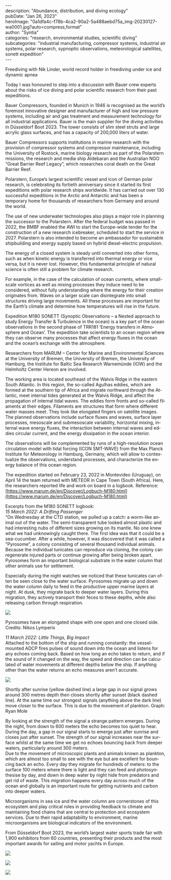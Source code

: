 \---  
description: "Abundance, distribution, and diving ecology"   
pubDate: "Jan 26, 2023"   
heroImage: "0a1dfa4c-f78b-4ca2-90a2-5a488aebd75a_img-20230127-wa0001.jpg?auto=compress,format"   
author: "Syntia"   
categories: "research, environmental studies, scientific diving"   
subcategories: "industrial manufacturing, compressor systems, industrial air systems, polar research, sypnoptic observations, meteorological satellites, sonett expedition"   
\---  

Freediving with Nik Linder, world record holder in freediving under ice and dynamic apnea

Today I was honoured to step into a discussion with Bauer crew experts about the risks of ice diving and polar scientific research from their past expeditions.

Bauer Compressors, founded in Munich in 1946 is recognised as the world’s foremost innovative designer and manufacturer of high and low pressure systems, including air and gas treatment and measurement technology for all industrial applications. Bauer is the main supplier for the diving activities in Düsseldorf Boot 2023. The tower consists of slim steel struts and large acrylic glass surfaces, and has a capacity of 200,000 liters of water.

Bauer Compressors supports institutions in marine research with the provision of compressor systems and compressor maintenance, including the University of Rostock, marine biology research as part of the Polarstern missions, the research and media ship Aldebaran and the Australian NGO “Great Barrier Reef Legacy”, which researches coral death on the Great Barrier Reef.

Polarstern, Europe’s largest scientific vessel and icon of German polar research, is celebrating its fortieth anniversary since it started its first expeditions with polar research ships worldwide. It has carried out over 130 successful expeditions in the Arctic and Antarctic and has been a temporary home for thousands of researchers from Germany and around the world.

The use of new underwater technologies also plays a major role in planning the successor to the Polarstern. After the federal budget was passed in 2022, the BMBF enabled the AWI to start the Europe-wide tender for the construction of a new research icebreaker, scheduled to start the service in 2027. Polarstern is also intended to become an ambassador for sustainable shipbuilding and energy supply based on hybrid diesel-electric propulsion.

The energy of a closed system is steady until converted into other forms, such as when kinetic energy is transferred into thermal energy or vice versa, but it is never lost. However, this fundamental principle of natural science is often still a problem for climate research.

For example, in the case of the calculation of ocean currents, where small-scale vortices as well as mixing processes they induce need to be considered, without fully understanding where the energy for their creation originates from. Waves on a larger scale can disintegrate into small structures driving large movements. All these processes are important for the Earth’s climate and determine how temperatures will rise in the future.

Ex­ped­i­tion M180 SON­ETT (Syn­op­tic Obser­va­tions – a Nes­ted ap­proach to study Energy Trans­fer & Tur­bu­lence in the ocean) is a key part of the ocean ob­ser­va­tions in the second phase of TRR181 ‘En­ergy trans­fers in At­mo­sphere and Ocean’. The ex­ped­i­tion take sci­ent­ists to an ocean re­gion where they can ob­serve many pro­cesses that af­fect en­ergy fluxes in the ocean and the ocean’s ex­change with the at­mo­sphere.

Re­search­ers from MARUM – Cen­ter for Mar­ine and En­vir­on­mental Sci­ences at the Uni­versity of Bre­men, the Uni­versity of Bre­men, the Uni­versity of Ham­burg, the In­sti­tute for Baltic Sea Re­search Warnemünde (IOW) and the Helm­holtz Cen­ter Hereon are in­volved.

The work­ing area is loc­ated south­east of the Walvis Ridge in the east­ern South At­lantic. In this re­gion, the so-called Agul­has ed­dies, which are formed at the south­ern tip of Africa and mi­grate north­ward through the At­lantic, meet in­ternal tides gen­er­ated at the Walvis Ridge, and af­fect the propaga­tion of in­ternal tidal waves. The ed­dies form fronts and so-called fil­a­ments at their edges. Fil­a­ments are struc­tures that form where dif­fer­ent wa­ter masses meet. They look like elong­ated fin­gers on satel­lite im­ages. The planned ob­ser­va­tions in­clude sur­face fluxes and waves, sur­face layer pro­cesses, meso­scale and submeso­scale vari­ab­il­ity, ho­ri­zontal mix­ing, in­ternal wave en­ergy fluxes, the in­ter­ac­tion between in­ternal waves and ed­dies circular current, and the en­ergy dis­sip­a­tion in the ocean in­terior.

The ob­ser­va­tions will be com­ple­men­ted by runs of a high-res­ol­u­tion ocean cir­cu­la­tion model with tidal for­cing (ICON SMT-WAVE) from the Max Planck In­sti­tute for Met­eor­o­logy in Ham­burg, Ger­many, which will al­low to con­tex­tu­al­ize the ob­ser­va­tions, un­der­stand pro­cesses, and char­ac­ter­ize the en­ergy bal­ance of this ocean re­gion.

The ex­ped­i­tion started on Feb­ru­ary 23, 2022 in Mon­tevideo (Ur­uguay), on April 14 the team returned with MET­EOR in Cape Town (South Africa). Here, the re­search­ers re­ported life and work on board in a lo­g­book. Reference: [https://www.marum.de/en/Discover/Logbuch-M180.html](https://www.marum.de/en/Discover/Logbuch-M180.html)

Excerpts from the M180 SON­ETT logbook:  
_15 March 2022: A Drift­ing Pas­sen­ger_  
“On Wed­nes­day at the CTD sta­tion, we pulled up a catch: a worm-like an­imal out of the wa­ter. The semi-trans­par­ent tube looked al­most plastic and had in­ter­est­ing nubs of dif­fer­ent sizes grow­ing on its mantle. No one knew what we had unknowingly caught there. The first idea was that it could be a sea-cu­cum­ber. After a while, however, it was dis­covered that it was called a ”Pyro­some”, a colony con­sist­ing of sev­eral thou­sand in­di­vidual an­im­als. Because the individual tunicates can reproduce via cloning, the colony can regenerate injured parts or continue growing after being broken apart. Pyrosomes form an important biological substrate in the water column that other animals use for settlement.

Es­pe­cially dur­ing the night watches we no­ticed that these tu­nic­ates can of­ten be seen close to the wa­ter sur­face. Pyrosomes migrate up and down the water column daily to feed in the productive upper marine layers at night. At dusk, they migrate back to deeper water layers. During this migration, they actively transport their feces to these depths, while also releasing carbon through respiration.

![](https://images.prismic.io/syntia/f23b0288-fb4d-4a9f-b40c-04c31d3d4cb3_feuerwalze1-von-nikos-web.jpg?auto=compress,format)

Pyrosomes have an elongated shape with one open and one closed side. Credits: Nikos Lymperis

_11 March 2022: Little Things, Big Im­pact_  
At­tached to the bot­tom of the ship and running con­stantly: the ves­sel- moun­ted ADCP fires pulses of sound down into the ocean and listens for any echoes com­ing back. Based on how long an echo takes to re­turn, and if the sound of it changed on the way, the speed and dir­ec­tion can be cal­cu­lated of wa­ter move­ments at dif­fer­ent depths be­low the ship. If any­thing other than the wa­ter re­turns an echo measures aren’t accurate.

![](https://images.prismic.io/syntia/5d83915d-1ac7-4974-b3f5-37cc84f379d9_planktoncycle-ryanmole-web.jpg?auto=compress,format)

Shortly after sunrise (yellow dashed line) a large gap in our signal grows around 300 metres depth then closes shortly after sunset (black dashed line). At the same time our strongest signals (anything above the dark line) move closer to the surface. This is due to the movement of plankton. Graph: Ryan Mole

By looking at the strength of the sig­nal a strange pat­tern emerges. Dur­ing the night, from down to 600 meters the echo be­comes too quiet to hear. Dur­ing the day, a gap in our sig­nal starts to emerge just after sun­rise and closes just after sun­set. The strength of our sig­nal in­creases near the sur­face whilst at the same time we get no echoes boun­cing back from deeper wa­ters, par­tic­u­larly around 300 meters.  
Due to the move­ment of mi­cro­scopic plants and an­im­als known as plank­ton, which are al­most too small to see with the eye but are ex­cel­lent for boun­cing back an echo. Every day they mi­grate for hun­dreds of meters: to the sur­face 100 meters where there is light and they can feed and pho­to­syn­thes­ise by day, and down in deep wa­ter by night hide from pred­at­ors and get rid of waste. This mi­gra­tion hap­pens every day across much of the ocean and glob­ally is an im­port­ant route for get­ting nu­tri­ents and car­bon into deeper wa­ters.

Microorganisms in sea ice and the water column are cornerstones of this ecosystem and play critical roles in providing feedback to climate and maintaining food chains that are central to protection and ecosystem services. Due to their rapid adaptability to environment, marine microorganisms are biological indicators of the environment.

From Düsseldorf Boot 2023, the world’s largest water sports trade fair with 1,900 exhibitors from 60 countries, presenting their products and the most important awards for sailing and motor yachts in Europe.

![](https://images.prismic.io/syntia/4b7dae93-5c4e-43d7-9fd3-46492d8a4768_img_20230126_165743-1.jpg?auto=compress,format)

![](https://images.prismic.io/syntia/3849bff5-fc6b-4d66-8c13-24edbdb57bcf_img_20230126_155617.jpg?auto=compress,format)

![](https://images.prismic.io/syntia/bc557b9c-16f6-4ffa-b973-1d4b05f54d06_img_20230126_161245.jpg?auto=compress,format)